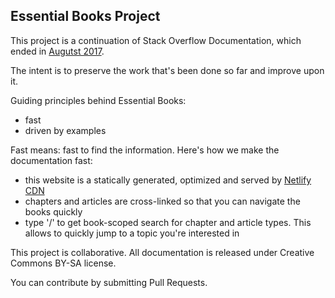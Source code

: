 ## Essential Books Project

This project is a continuation of Stack Overflow Documentation, which
ended in [Augutst 2017](https://meta.stackoverflow.com/questions/354217/sunsetting-documentation).

The intent is to preserve the work that's been done so far and improve upon it.

Guiding principles behind Essential Books:
* fast
* driven by examples

Fast means: fast to find the information. Here's how we make the documentation fast:
* this website is a statically generated, optimized and served by [Netlify CDN](https://netlify.com)
* chapters and articles are cross-linked so that you can navigate the books quickly
* type '/' to get book-scoped search for chapter and article types. This allows to quickly jump to a topic you're interested in

This project is collaborative. All documentation is released under Creative Commons BY-SA license.

You can contribute by submitting Pull Requests.
